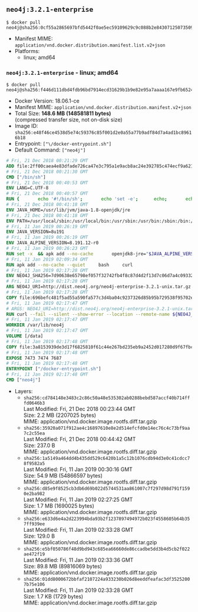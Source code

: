 ## `neo4j:3.2.1-enterprise`

```console
$ docker pull neo4j@sha256:0cf55a2865697bfd5442f0ae5ec59109629c9c088b2e84307125073509828a19
```

-	Manifest MIME: `application/vnd.docker.distribution.manifest.list.v2+json`
-	Platforms:
	-	linux; amd64

### `neo4j:3.2.1-enterprise` - linux; amd64

```console
$ docker pull neo4j@sha256:f446d111dbd4fdb96bd7914ecd31629b1b9e82e95a7aaaa167e9fb6524213e3a
```

-	Docker Version: 18.06.1-ce
-	Manifest MIME: `application/vnd.docker.distribution.manifest.v2+json`
-	Total Size: **148.6 MB (148581811 bytes)**  
	(compressed transfer size, not on-disk size)
-	Image ID: `sha256:e48f46ce4538d5e74c59376c85f001d2e0a55a77b9adf84d7a4ad1bc89616b18`
-	Entrypoint: `["\/docker-entrypoint.sh"]`
-	Default Command: `["neo4j"]`

```dockerfile
# Fri, 21 Dec 2018 00:21:29 GMT
ADD file:2ff00caea4e83dfade726ca47e3c795a1e9acb8ac24e392785c474ecf9a621f2 in / 
# Fri, 21 Dec 2018 00:21:30 GMT
CMD ["/bin/sh"]
# Fri, 21 Dec 2018 00:40:53 GMT
ENV LANG=C.UTF-8
# Fri, 21 Dec 2018 00:40:57 GMT
RUN { 		echo '#!/bin/sh'; 		echo 'set -e'; 		echo; 		echo 'dirname "$(dirname "$(readlink -f "$(which javac || which java)")")"'; 	} > /usr/local/bin/docker-java-home 	&& chmod +x /usr/local/bin/docker-java-home
# Fri, 21 Dec 2018 00:41:18 GMT
ENV JAVA_HOME=/usr/lib/jvm/java-1.8-openjdk/jre
# Fri, 21 Dec 2018 00:41:18 GMT
ENV PATH=/usr/local/sbin:/usr/local/bin:/usr/sbin:/usr/bin:/sbin:/bin:/usr/lib/jvm/java-1.8-openjdk/jre/bin:/usr/lib/jvm/java-1.8-openjdk/bin
# Fri, 11 Jan 2019 00:26:19 GMT
ENV JAVA_VERSION=8u191
# Fri, 11 Jan 2019 00:26:19 GMT
ENV JAVA_ALPINE_VERSION=8.191.12-r0
# Fri, 11 Jan 2019 00:26:23 GMT
RUN set -x 	&& apk add --no-cache 		openjdk8-jre="$JAVA_ALPINE_VERSION" 	&& [ "$JAVA_HOME" = "$(docker-java-home)" ]
# Fri, 11 Jan 2019 02:09:34 GMT
RUN apk add --no-cache --quiet     bash     curl
# Fri, 11 Jan 2019 02:17:28 GMT
ENV NEO4J_SHA256=7d90638e65798ef057f32742fb4f8c87d4d2f13d7c06d7a4c093320bd4df3191 NEO4J_TARBALL=neo4j-enterprise-3.2.1-unix.tar.gz
# Fri, 11 Jan 2019 02:17:28 GMT
ARG NEO4J_URI=http://dist.neo4j.org/neo4j-enterprise-3.2.1-unix.tar.gz
# Fri, 11 Jan 2019 02:17:28 GMT
COPY file:696befc481f5ad55a590fa577c3d4ba04c9237326d85b95b729538f95702e110 in /tmp/ 
# Fri, 11 Jan 2019 02:17:47 GMT
# ARGS: NEO4J_URI=http://dist.neo4j.org/neo4j-enterprise-3.2.1-unix.tar.gz
RUN curl --fail --silent --show-error --location --remote-name ${NEO4J_URI}     && echo "${NEO4J_SHA256}  ${NEO4J_TARBALL}" | sha256sum -csw -     && tar --extract --file ${NEO4J_TARBALL} --directory /var/lib     && mv /var/lib/neo4j-* /var/lib/neo4j     && rm ${NEO4J_TARBALL}     && mv /var/lib/neo4j/data /data     && ln -s /data /var/lib/neo4j/data     && apk del curl
# Fri, 11 Jan 2019 02:17:47 GMT
WORKDIR /var/lib/neo4j
# Fri, 11 Jan 2019 02:17:47 GMT
VOLUME [/data]
# Fri, 11 Jan 2019 02:17:48 GMT
COPY file:3a8153939de3d17f6825810f61c44e267bd235eb9a2452d017280d9f67fbcce9 in /docker-entrypoint.sh 
# Fri, 11 Jan 2019 02:17:48 GMT
EXPOSE 7473 7474 7687
# Fri, 11 Jan 2019 02:17:48 GMT
ENTRYPOINT ["/docker-entrypoint.sh"]
# Fri, 11 Jan 2019 02:17:48 GMT
CMD ["neo4j"]
```

-	Layers:
	-	`sha256:cd784148e3483c2c86c50a48e535302ab0288bebd587accf40b714fffd0646b3`  
		Last Modified: Fri, 21 Dec 2018 00:23:44 GMT  
		Size: 2.2 MB (2207025 bytes)  
		MIME: application/vnd.docker.image.rootfs.diff.tar.gzip
	-	`sha256:35920a071f912ae4c16897610e8e2d514efcfd0e14ec76c4c73bf9aa7c2c55ea`  
		Last Modified: Fri, 21 Dec 2018 00:44:42 GMT  
		Size: 237.0 B  
		MIME: application/vnd.docker.image.rootfs.diff.tar.gzip
	-	`sha256:1a5149a464dd4b435dd529c6420b1a5c12b1076cdb94d3e0c41cdcc78f9582a5`  
		Last Modified: Fri, 11 Jan 2019 00:30:16 GMT  
		Size: 54.9 MB (54866597 bytes)  
		MIME: application/vnd.docker.image.rootfs.diff.tar.gzip
	-	`sha256:d85e9f8525cb3db6d69b022d5744531aa861007c7f297d98d791f1590e2ba982`  
		Last Modified: Fri, 11 Jan 2019 02:27:25 GMT  
		Size: 1.7 MB (1690025 bytes)  
		MIME: application/vnd.docker.image.rootfs.diff.tar.gzip
	-	`sha256:e633d6e4a2d223994bda93b2f1237897494972b023f4558605b64b357ff939ee`  
		Last Modified: Fri, 11 Jan 2019 02:33:28 GMT  
		Size: 129.0 B  
		MIME: application/vnd.docker.image.rootfs.diff.tar.gzip
	-	`sha256:e5bf050786f48d9bd943c685ea66660de86ccadbe5dd3b4d5cb2f022ae472f19`  
		Last Modified: Fri, 11 Jan 2019 02:33:36 GMT  
		Size: 89.8 MB (89816069 bytes)  
		MIME: application/vnd.docker.image.rootfs.diff.tar.gzip
	-	`sha256:01dd8000672bbfaf2107224a933230b026d8eeddfeafac3df35252007b75e106`  
		Last Modified: Fri, 11 Jan 2019 02:33:28 GMT  
		Size: 1.7 KB (1729 bytes)  
		MIME: application/vnd.docker.image.rootfs.diff.tar.gzip
